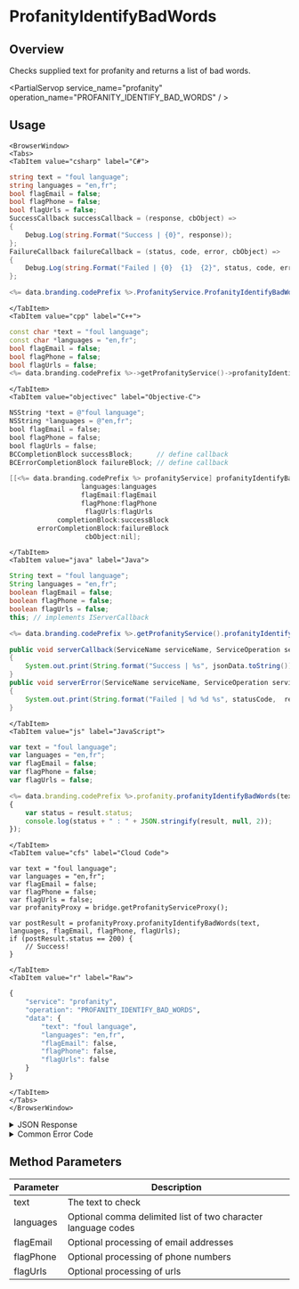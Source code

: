 # ProfanityIdentifyBadWords
## Overview
Checks supplied text for profanity and returns a list of bad words.

<PartialServop service_name="profanity" operation_name="PROFANITY_IDENTIFY_BAD_WORDS" / >

## Usage

```mdx-code-block
<BrowserWindow>
<Tabs>
<TabItem value="csharp" label="C#">
```

```csharp
string text = "foul language";
string languages = "en,fr";
bool flagEmail = false;
bool flagPhone = false;
bool flagUrls = false;
SuccessCallback successCallback = (response, cbObject) =>
{
    Debug.Log(string.Format("Success | {0}", response));
};
FailureCallback failureCallback = (status, code, error, cbObject) =>
{
    Debug.Log(string.Format("Failed | {0}  {1}  {2}", status, code, error));
};

<%= data.branding.codePrefix %>.ProfanityService.ProfanityIdentifyBadWords(text, languages, flagEmail, flagPhone, flagUrls, successCallback, failureCallback);
```

```mdx-code-block
</TabItem>
<TabItem value="cpp" label="C++">
```

```cpp
const char *text = "foul language";
const char *languages = "en,fr";
bool flagEmail = false;
bool flagPhone = false;
bool flagUrls = false;
<%= data.branding.codePrefix %>->getProfanityService()->profanityIdentifyBadWords(text, languages, flagEmail, flagPhone, flagUrls, this);
```

```mdx-code-block
</TabItem>
<TabItem value="objectivec" label="Objective-C">
```

```objectivec
NSString *text = @"foul language";
NSString *languages = @"en,fr";
bool flagEmail = false;
bool flagPhone = false;
bool flagUrls = false;
BCCompletionBlock successBlock;      // define callback
BCErrorCompletionBlock failureBlock; // define callback

[[<%= data.branding.codePrefix %> profanityService] profanityIdentifyBadWords:text
                  languages:languages
                  flagEmail:flagEmail
                  flagPhone:flagPhone
                   flagUrls:flagUrls
            completionBlock:successBlock
       errorCompletionBlock:failureBlock
                   cbObject:nil];
```

```mdx-code-block
</TabItem>
<TabItem value="java" label="Java">
```

```java
String text = "foul language";
String languages = "en,fr";
boolean flagEmail = false;
boolean flagPhone = false;
boolean flagUrls = false;
this; // implements IServerCallback

<%= data.branding.codePrefix %>.getProfanityService().profanityIdentifyBadWords(text, languages, flagEmail, flagPhone, flagUrls, this);

public void serverCallback(ServiceName serviceName, ServiceOperation serviceOperation, JSONObject jsonData)
{
    System.out.print(String.format("Success | %s", jsonData.toString()));
}
public void serverError(ServiceName serviceName, ServiceOperation serviceOperation, int statusCode, int reasonCode, String jsonError)
{
    System.out.print(String.format("Failed | %d %d %s", statusCode,  reasonCode, jsonError.toString()));
}
```

```mdx-code-block
</TabItem>
<TabItem value="js" label="JavaScript">
```

```javascript
var text = "foul language";
var languages = "en,fr";
var flagEmail = false;
var flagPhone = false;
var flagUrls = false;

<%= data.branding.codePrefix %>.profanity.profanityIdentifyBadWords(text, languages, flagEmail, flagPhone, flagUrls, result =>
{
	var status = result.status;
	console.log(status + " : " + JSON.stringify(result, null, 2));
});
```

```mdx-code-block
</TabItem>
<TabItem value="cfs" label="Cloud Code">
```

```cfscript
var text = "foul language";
var languages = "en,fr";
var flagEmail = false;
var flagPhone = false;
var flagUrls = false;
var profanityProxy = bridge.getProfanityServiceProxy();

var postResult = profanityProxy.profanityIdentifyBadWords(text, languages, flagEmail, flagPhone, flagUrls);
if (postResult.status == 200) {
    // Success!
}
```

```mdx-code-block
</TabItem>
<TabItem value="r" label="Raw">
```

```r
{
	"service": "profanity",
	"operation": "PROFANITY_IDENTIFY_BAD_WORDS",
	"data": {
		"text": "foul language",
		"languages": "en,fr",
		"flagEmail": false,
		"flagPhone": false,
		"flagUrls": false
	}
}
```

```mdx-code-block
</TabItem>
</Tabs>
</BrowserWindow>
```

<details>
<summary>JSON Response</summary>

```json
{
    "status" : 200,
    "data" :
    {
         "foundCount": "2",
         "foundList" : [ "bubby", "poop" ]
    }
}
```
</details>

<details>
<summary>Common Error Code</summary>

### Status Codes
Code | Name | Description
---- | ---- | -----------
40421 | WEBPURIFY_NOT_CONFIGURED | WebPurify not configured
40422 | WEBPURIFY_EXCEPTION | General exception occurred
40423 | WEBPURIFY_FAILURE | WebPurify returned an error (Http status != 200)
40424 | WEBPURIFY_NOT_ENABLED | WebPurify not enabled

</details>


## Method Parameters
Parameter | Description
--------- | -----------
text | The text to check
languages | Optional comma delimited list of two character language codes
flagEmail | Optional processing of email addresses
flagPhone | Optional processing of phone numbers
flagUrls | Optional processing of urls
#
